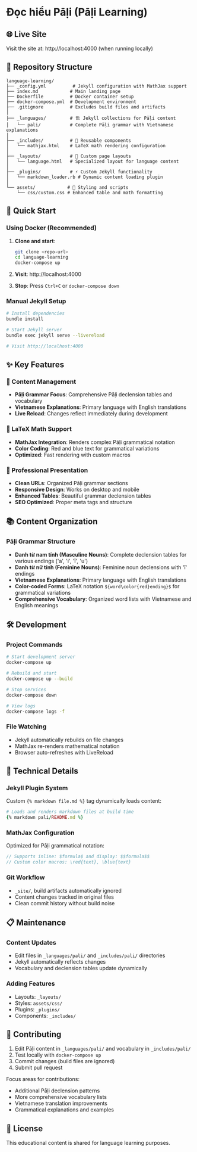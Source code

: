 # Đọc hiểu Pāḷi (Pāḷi Learning)

## 🌐 Live Site

Visit the site at: http://localhost:4000 (when running locally)

## 📁 Repository Structure

```
language-learning/
├── _config.yml          # Jekyll configuration with MathJax support
├── index.md            # Main landing page
├── Dockerfile          # Docker container setup
├── docker-compose.yml  # Development environment
├── .gitignore          # Excludes build files and artifacts
│
├── _languages/         # 🏗️ Jekyll collections for Pāḷi content
│   └── pali/           # Complete Pāḷi grammar with Vietnamese explanations
│
├── _includes/          # 🔧 Reusable components
│   └── mathjax.html    # LaTeX math rendering configuration
│
├── _layouts/           # 🎨 Custom page layouts
│   └── language.html   # Specialized layout for language content
│
├── _plugins/           # ⚡ Custom Jekyll functionality
│   └── markdown_loader.rb # Dynamic content loading plugin
│
└── assets/            # 🎨 Styling and scripts
    └── css/custom.css # Enhanced table and math formatting
```

## 🚀 Quick Start

### Using Docker (Recommended)

1. **Clone and start**:
   ```bash
   git clone <repo-url>
   cd language-learning
   docker-compose up
   ```

2. **Visit**: http://localhost:4000

3. **Stop**: Press `Ctrl+C` or `docker-compose down`

### Manual Jekyll Setup

```bash
# Install dependencies
bundle install

# Start Jekyll server
bundle exec jekyll serve --livereload

# Visit http://localhost:4000
```

## ✨ Key Features

### 📖 Content Management
- **Pāḷi Grammar Focus**: Comprehensive Pāḷi declension tables and vocabulary
- **Vietnamese Explanations**: Primary language with English translations
- **Live Reload**: Changes reflect immediately during development

### 🔬 LaTeX Math Support
- **MathJax Integration**: Renders complex Pāḷi grammatical notation
- **Color Coding**: Red and blue text for grammatical variations
- **Optimized**: Fast rendering with custom macros

### 🎯 Professional Presentation
- **Clean URLs**: Organized Pāḷi grammar sections
- **Responsive Design**: Works on desktop and mobile
- **Enhanced Tables**: Beautiful grammar declension tables
- **SEO Optimized**: Proper meta tags and structure

## 📚 Content Organization

### Pāḷi Grammar Structure
- **Danh từ nam tính (Masculine Nouns)**: Complete declension tables for various endings ('a', 'i', 'ī', 'u')
- **Danh từ nữ tính (Feminine Nouns)**: Feminine noun declensions with 'ī' endings
- **Vietnamese Explanations**: Primary language with English translations
- **Color-coded Forms**: LaTeX notation `${word\color{red}ending}$` for grammatical variations
- **Comprehensive Vocabulary**: Organized word lists with Vietnamese and English meanings

## 🛠️ Development

### Project Commands
```bash
# Start development server
docker-compose up

# Rebuild and start
docker-compose up --build

# Stop services
docker-compose down

# View logs
docker-compose logs -f
```

### File Watching
- Jekyll automatically rebuilds on file changes
- MathJax re-renders mathematical notation
- Browser auto-refreshes with LiveReload

## 🔧 Technical Details

### Jekyll Plugin System
Custom `{% markdown file.md %}` tag dynamically loads content:
```ruby
# Loads and renders markdown files at build time
{% markdown pali/README.md %}
```

### MathJax Configuration
Optimized for Pāḷi grammatical notation:
```javascript
// Supports inline: $formula$ and display: $$formula$$
// Custom color macros: \red{text}, \blue{text}
```

### Git Workflow
- `_site/`, build artifacts automatically ignored
- Content changes tracked in original files
- Clean commit history without build noise

## 📋 Maintenance

### Content Updates
- Edit files in `_languages/pali/` and `_includes/pali/` directories
- Jekyll automatically reflects changes
- Vocabulary and declension tables update dynamically

### Adding Features
- Layouts: `_layouts/`
- Styles: `assets/css/`
- Plugins: `_plugins/`
- Components: `_includes/`

## 🤝 Contributing

1. Edit Pāḷi content in `_languages/pali/` and vocabulary in `_includes/pali/`
2. Test locally with `docker-compose up`
3. Commit changes (build files are ignored)
4. Submit pull request

Focus areas for contributions:
- Additional Pāḷi declension patterns
- More comprehensive vocabulary lists
- Vietnamese translation improvements
- Grammatical explanations and examples

## 📄 License

This educational content is shared for language learning purposes.